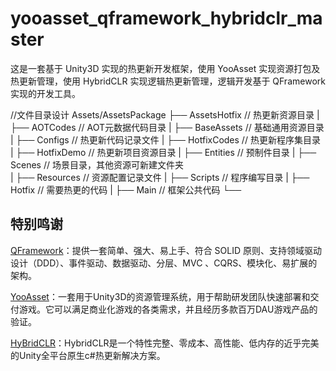 # yooasset_qframework_hybridclr_master
这是一套基于 Unity3D 实现的热更新开发框架，使用 YooAsset 实现资源打包及热更新管理，使用 HybridCLR 实现逻辑热更新管理，逻辑开发基于 QFramework 实现的开发工具。

//文件目录设计
Assets/AssetsPackage
├── AssetsHotfix				// 热更新资源目录
|   ├── AOTCodes				// AOT元数据代码目录
|   ├── BaseAssets				// 基础通用资源目录
|   ├── Configs					// 热更新代码记录文件
|   ├── HotfixCodes				// 热更新程序集目录
|   ├── HotfixDemo				// 热更新项目资源目录
|           ├── Entities		// 预制件目录
|           ├── Scenes		    // 场景目录，其他资源可新建文件夹       
|   ├── Resources				// 资源配置记录文件
|   ├── Scripts                 // 程序编写目录
|           ├── Hotfix          // 需要热更的代码
|           ├── Main            // 框架公共代码
└── 






















特别鸣谢
---
[QFramework](https://github.com/liangxiegame/QFramework)：提供一套简单、强大、易上手、符合 SOLID 原则、支持领域驱动设计（DDD）、事件驱动、数据驱动、分层、MVC 、CQRS、模块化、易扩展的架构。  
  
[YooAsset](https://github.com/tuyoogame/YooAsset)：一套用于Unity3D的资源管理系统，用于帮助研发团队快速部署和交付游戏。它可以满足商业化游戏的各类需求，并且经历多款百万DAU游戏产品的验证。  
  
[HyBridCLR](https://github.com/focus-creative-games/hybridclr)：HybridCLR是一个特性完整、零成本、高性能、低内存的近乎完美的Unity全平台原生c#热更新解决方案。  
